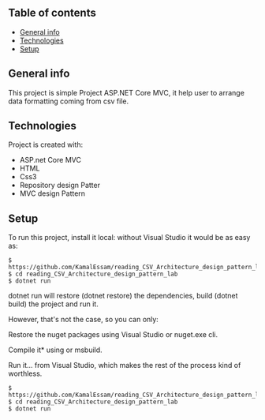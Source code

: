 



## Table of contents
* [General info](#general-info)
* [Technologies](#technologies)
* [Setup](#setup)

## General info
This project is simple Project ASP.NET Core MVC, it help user to arrange data formatting coming from csv file.
## Technologies
Project is created with:
* ASP.net Core MVC
* HTML
* Css3
* Repository design Patter 
* MVC design Pattern 

## Setup
To run this project, install it local:
without Visual Studio it would be as easy as:

```
$ https://github.com/KamalEssam/reading_CSV_Architecture_design_pattern_lab.git
$ cd reading_CSV_Architecture_design_pattern_lab
$ dotnet run
```
dotnet run will restore (dotnet restore) the dependencies, build (dotnet build) the project and run it. 

However, that's not the case, so you can only:

Restore the nuget packages using Visual Studio or nuget.exe cli.

Compile it* using or msbuild.

Run it... from Visual Studio, which makes the rest of the process kind of worthless.
```
$ https://github.com/KamalEssam/reading_CSV_Architecture_design_pattern_lab.git
$ cd reading_CSV_Architecture_design_pattern_lab
$ dotnet run
```
